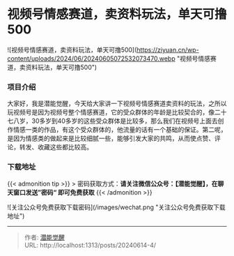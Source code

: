 # 视频号情感赛道，卖资料玩法，单天可撸500

![视频号情感赛道，卖资料玩法，单天可撸500](https://ziyuan.cn/wp-content/uploads/2024/06/20240605072532073470.webp &#34;视频号情感赛道，卖资料玩法，单天可撸500&#34;)

###  项目介绍

大家好，我是潜能觉醒，今天给大家讲一下视频号情感赛道卖资料的玩法，之所以玩视频号是因为视频号整个情感赛道，它的受众群体的年龄是比较契合的，像二十七八岁，30多岁到40多岁的这些受众群体是比较多，那么我们在视频号上面去创作情感一类的作品，有这个受众群体的，他流量的话有一个基础的保证。第二呢，是因为情感类的做起来是比较细腻一些，能够引发大家的共鸣，从而使点赞、评论，转发、收藏这些都比较高。

### 下载地址



{{&lt; admonition tip &gt;}}
&gt; 密码获取方式：**请关注微信公众号：【潜能觉醒】，在聊天窗口发送”密码“ 即可免费获取**
{{&lt; /admonition &gt;}}

![关注公众号免费获取下载密码](/images/wechat.png &#34;关注公众号免费获取下载地址&#34;)



---

> 作者: [潜能觉醒](/)  
> URL: http://localhost:1313/posts/20240614-4/  

